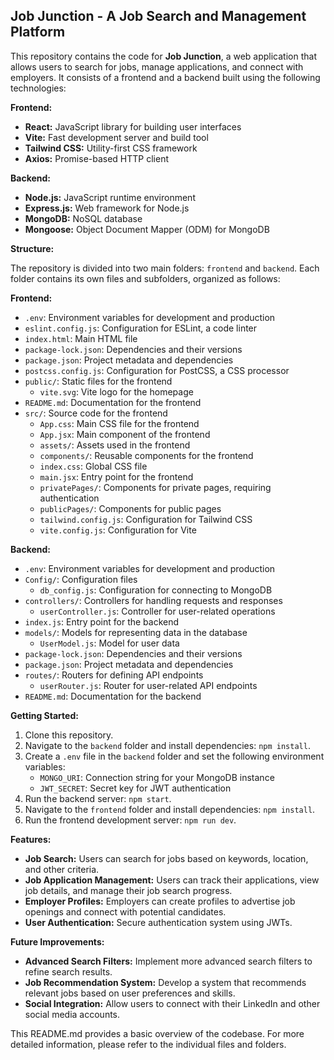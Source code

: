 ## Job Junction - A Job Search and Management Platform

This repository contains the code for **Job Junction**, a web application that allows users to search for jobs, manage applications, and connect with employers. It consists of a frontend and a backend built using the following technologies:

**Frontend:**

* **React:** JavaScript library for building user interfaces
* **Vite:** Fast development server and build tool
* **Tailwind CSS:** Utility-first CSS framework
* **Axios:** Promise-based HTTP client

**Backend:**

* **Node.js:** JavaScript runtime environment
* **Express.js:** Web framework for Node.js
* **MongoDB:** NoSQL database
* **Mongoose:** Object Document Mapper (ODM) for MongoDB

**Structure:**

The repository is divided into two main folders: `frontend` and `backend`. Each folder contains its own files and subfolders, organized as follows:

**Frontend:**

* `.env`: Environment variables for development and production
* `eslint.config.js`: Configuration for ESLint, a code linter
* `index.html`: Main HTML file
* `package-lock.json`: Dependencies and their versions
* `package.json`: Project metadata and dependencies
* `postcss.config.js`: Configuration for PostCSS, a CSS processor
* `public/`: Static files for the frontend
    * `vite.svg`: Vite logo for the homepage
* `README.md`: Documentation for the frontend
* `src/`: Source code for the frontend
    * `App.css`: Main CSS file for the frontend
    * `App.jsx`: Main component of the frontend
    * `assets/`: Assets used in the frontend
    * `components/`: Reusable components for the frontend
    * `index.css`: Global CSS file
    * `main.jsx`: Entry point for the frontend
    * `privatePages/`: Components for private pages, requiring authentication
    * `publicPages/`: Components for public pages
    * `tailwind.config.js`: Configuration for Tailwind CSS
    * `vite.config.js`: Configuration for Vite

**Backend:**

* `.env`: Environment variables for development and production
* `Config/`: Configuration files
    * `db_config.js`: Configuration for connecting to MongoDB
* `controllers/`: Controllers for handling requests and responses
    * `userController.js`: Controller for user-related operations
* `index.js`: Entry point for the backend
* `models/`: Models for representing data in the database
    * `UserModel.js`: Model for user data
* `package-lock.json`: Dependencies and their versions
* `package.json`: Project metadata and dependencies
* `routes/`: Routers for defining API endpoints
    * `userRouter.js`: Router for user-related API endpoints
* `README.md`: Documentation for the backend

**Getting Started:**

1. Clone this repository.
2. Navigate to the `backend` folder and install dependencies: `npm install`.
3. Create a `.env` file in the `backend` folder and set the following environment variables:
    * `MONGO_URI`: Connection string for your MongoDB instance
    * `JWT_SECRET`: Secret key for JWT authentication
4. Run the backend server: `npm start`.
5. Navigate to the `frontend` folder and install dependencies: `npm install`.
6. Run the frontend development server: `npm run dev`.

**Features:**

* **Job Search:** Users can search for jobs based on keywords, location, and other criteria.
* **Job Application Management:** Users can track their applications, view job details, and manage their job search progress.
* **Employer Profiles:** Employers can create profiles to advertise job openings and connect with potential candidates.
* **User Authentication:** Secure authentication system using JWTs.

**Future Improvements:**

* **Advanced Search Filters:** Implement more advanced search filters to refine search results.
* **Job Recommendation System:** Develop a system that recommends relevant jobs based on user preferences and skills.
* **Social Integration:** Allow users to connect with their LinkedIn and other social media accounts.

This README.md provides a basic overview of the codebase. For more detailed information, please refer to the individual files and folders.
